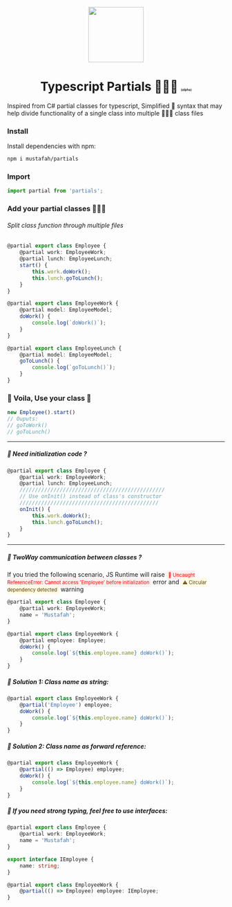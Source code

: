 
<p align="center">
  <img width="128" src="https://static.thenounproject.com/png/2775817-200.png">
  <h1 style="text-align: center">Typescript Partials 🍬🍬🍬 <span style="font-size: 25%">(αlpha)</span></h1>
</p>

Inspired from C# partial classes for typescript, Simplified 🎀 syntax that may help divide functionality of a single class into multiple 🍬🍬🍬 class files


### Install

Install dependencies with npm:

```bash
npm i mustafah/partials
```

### Import
```ts
import partial from 'partials';
```

### Add your partial classes 🍬🍬🍬
###### Split class function through multiple files
```ts
@partial export class Employee {
    @partial work: EmployeeWork;
    @partial lunch: EmployeeLunch;
    start() {
        this.work.doWork();
        this.lunch.goToLunch();
    }
}
```
```ts
@partial export class EmployeeWork {
    @partial model: EmployeeModel;
    doWork() {
        console.log(`doWork()`);
    }
}
```
```ts
@partial export class EmployeeLunch {
    @partial model: EmployeeModel;
    goToLunch() {
        console.log(`goToLunch()`);
    }
}
```
### 🎁 Voila, Use your class 👏
```ts
new Employee().start()
// Ouputs:
// goToWork()
// goToLunch()
```
---

##### 🌱 Need initialization code ?
```ts
@partial export class Employee {
    @partial work: EmployeeWork;
    @partial lunch: EmployeeLunch;
    ///////////////////////////////////////////////
    // Use onInit() instead of class's constructor 
    /////////////////////////////////////////////
    onInit() {
        this.work.doWork();
        this.lunch.goToLunch();
    }
}
```
---
##### 🌱 TwoWay communication between classes ?
If you tried the following scenario, JS Runtime will raise <span style="background: #FFEFF0; color: #FF0200; border-radius: 4px; padding: 4px;font-size: 80%">🚫 Uncaught ReferenceError: Cannot access 'Employee' before initialization</span> error and <span style="background: #FFFBE5; color: #5C3C00; border-radius: 4px; padding: 4px;font-size: 80%">⚠️ Circular dependency detected</span> warning
```ts
@partial export class Employee {
    @partial work: EmployeeWork;
    name = 'Mustafah';
}
```
```ts
@partial export class EmployeeWork {
    @partial employee: Employee;
    doWork() {
        console.log(`${this.employee.name} doWork()`);
    }
}
```
##### 🌱 Solution 1: Class name as string:
```ts
@partial export class EmployeeWork {
    @partial('Employee') employee;
    doWork() {
        console.log(`${this.employee.name} doWork()`);
    }
}
```

##### 🌱 Solution 2: Class name as forward reference:
```ts
@partial export class EmployeeWork {
    @partial(() => Employee) employee;
    doWork() {
        console.log(`${this.employee.name} doWork()`);
    }
}
```
##### 🌱 If you need strong typing, feel free to use interfaces:
```ts
@partial export class Employee {
    @partial work: EmployeeWork;
    name = 'Mustafah';
}
```
```ts
export interface IEmployee {
    name: string;
}
```
```ts
@partial export class EmployeeWork {
    @partial(() => Employee) employee: IEmployee;
}
```